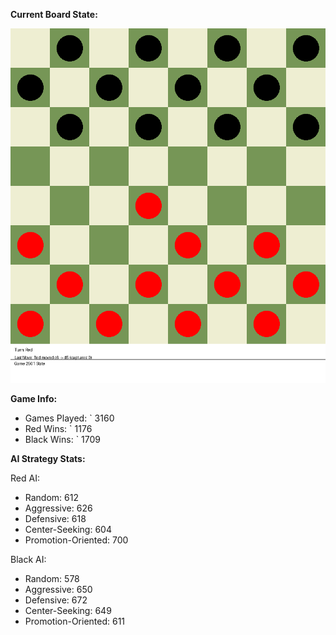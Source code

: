 
**Current Board State:**  
<!-- START_GIF -->
![Checkers Game](./checkers_game.gif)
<!-- END_GIF -->

**Game Info:**  
- Games Played: `<!-- GAMES_PLAYED --> 3160
- Red Wins: `<!-- RED_WINS --> 1176
- Black Wins: `<!-- BLACK_WINS --> 1709

<!-- AI_STATS -->
**AI Strategy Stats:**

Red AI:
- Random: 612
- Aggressive: 626
- Defensive: 618
- Center-Seeking: 604
- Promotion-Oriented: 700

Black AI:
- Random: 578
- Aggressive: 650
- Defensive: 672
- Center-Seeking: 649
- Promotion-Oriented: 611
